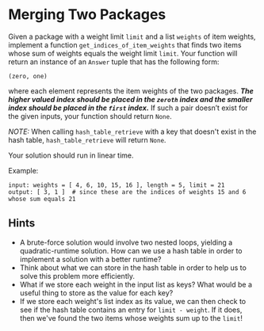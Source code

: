 # Merging Two Packages

Given a package with a weight limit `limit` and a list `weights` of item weights, 
implement a function `get_indices_of_item_weights` that finds two items whose sum of weights equals the weight limit 
`limit`. Your function will return an instance of an `Answer` tuple that has the following form:
```
(zero, one)
```
where each element represents the item weights of the two packages. _**The higher valued index should be placed in the
 `zeroth` index and the smaller index should be placed in the `first` index.**_ If such a pair doesn’t exist for the 
 given inputs, your function should return `None`.

_NOTE:_ When calling `hash_table_retrieve` with a key that doesn't exist in the hash table, `hash_table_retrieve` 
will return `None`. 

Your solution should run in linear time.

Example:
```
input: weights = [ 4, 6, 10, 15, 16 ], length = 5, limit = 21
output: [ 3, 1 ]  # since these are the indices of weights 15 and 6 whose sum equals 21
```

## Hints
 
* A brute-force solution would involve two nested loops, yielding a quadratic-runtime solution. 
How can we use a hash table in order to implement a solution with a better runtime?
* Think about what we can store in the hash table in order to help us to solve this problem more efficiently. 
* What if we store each weight in the input list as keys? What would be a useful thing to store as the value for each key? 
* If we store each weight's list index as its value, we can then check to see if the hash table contains 
an entry for `limit - weight`. If it does, then we've found the two items whose weights sum up to the `limit`!